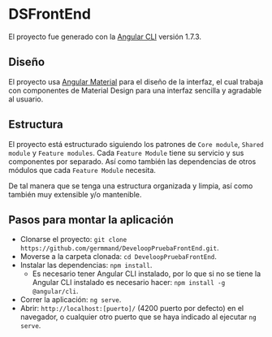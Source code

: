 # DSFrontEnd

El proyecto fue generado con la [Angular CLI](https://github.com/angular/angular-cli) versión 1.7.3.

## Diseño

El proyecto usa [Angular Material](https://material.angular.io/) para el diseño de la interfaz, el cual trabaja con componentes de Material Design para una interfaz sencilla y agradable al usuario.

## Estructura

El proyecto está estructurado siguiendo los patrones de `Core module`, `Shared module` y `Feature modules`.
Cada `Feature Module` tiene su servicio y sus componentes por separado. Así como también las dependencias de otros módulos que cada `Feature Module` necesita.

De tal manera que se tenga una estructura organizada y limpia, así como también muy extensible y/o mantenible.

## Pasos para montar la aplicación

* Clonarse el proyecto: `git clone https://github.com/germmand/DeveloopPruebaFrontEnd.git`.
* Moverse a la carpeta clonada: `cd DeveloopPruebaFrontEnd`.
* Instalar las dependencias: `npm install`.
    * Es necesario tener Angular CLI instalado, por lo que si no se tiene la Angular CLI instalado es necesario hacer: `npm install -g @angular/cli`.
* Correr la aplicación: `ng serve`.
* Abrir: `http://localhost:[puerto]/` (4200 puerto por defecto) en el navegador, o cualquier otro puerto que se haya indicado al ejecutar `ng serve`.